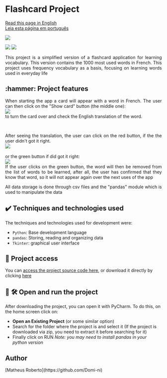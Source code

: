<h1 align="justify"> Flashcard Project </h1>

[Read this page in English](https://github.com/Domi-ni/flash_card_project/tree/main#readme)
<br>
[Leia esta página em português](https://github.com/Domi-ni/flash_card_project/blob/main/README-pt.md)
<br>

<p align="justify">
  <img loading="lazy" src="https://github.com/Domi-ni/flash_card_project/assets/112003358/93cf47f7-66e7-453a-bda0-233bebd0d80d"/>


<p align="justify">
  <img loading="lazy" src="https://img.shields.io/badge/License-MIT-green"/>
  <img loading="lazy" src="https://img.shields.io/badge/Status-Concluded-blue"/>
</p>

<p align="justify">This project is a simplified version of a flashcard application for learning vocabulary. This version contains the 1000 most used words in French.
  This project uses frequency vocabulary as a basis, focusing on learning words used in everyday life</p>


<h2 align="justify">:hammer: Project features </h2>

<p align="justify">
  When starting the app a card will appear with a word in French. The user can then click on the "Show card" button (the middle one): 
  <br>
  <img loading="lazy" src="https://github.com/Domi-ni/flash_card_project/assets/112003358/539c8ba1-9db8-4fda-b99e-f48e51fb1ebb"/> 
  <br>
  to turn the card over and check the English translation of the word.
</p>
<br>
<p align="justify">
  After seeing the translation, the user can click on the red button, if the the user didn't got it right.
  <br>
  <img loading="lazy" src="https://github.com/Domi-ni/flash_card_project/assets/112003358/cf98bc09-a781-4c8c-aeaf-e1423eff6702"/> 
  <br><br>
  or the green button if did got it right:
  <br>
  <img loading="lazy" src="https://github.com/Domi-ni/flash_card_project/assets/112003358/ea5ef994-bbe6-4508-bec2-b7d720c9e948"/> 
  <br>
  If the user clicks on the green button, the word will then be removed from the list of words to be learned, after all, the user has confirmed that they know that word, so it will not appear again over the next uses of the app
</p>


<p align="justify">
  All data storage is done through csv files and the "pandas" module which is used to manipulate the data
  <br>
</p>

<h2 align="justify">✔️ Techniques and technologies used</h2>
The techniques and technologies used for development were:

- `Python`: Base development language
- `pandas`: Storing, reading and organizing data
- `Tkinter`: graphical user interface

<h2 align="justify">📁 Project access</h2>

You can [access the project source code here](https://github.com/Domi-ni/flash_card_project/tree/main), or download it directly by clicking [here](https://github.com/Domi-ni/flash_card_project/files/13909413/flash_card_project-main.zip)

<h2 align="justify">📁 🛠️ Open and run the project</h2>

After downloading the project, you can open it with PyCharm. To do this, on the home screen click on:

- **Open an Existing Project** (or some similar option)
- Search for the folder where the project is and select it (If the project is downloaded via zip, you need to extract it before searching for it)
- Finally click on RUN
_Note: you may need to install pandas in your python version_


<h2 align="justify">Author</h2>
[Matheus Roberto](https://github.com/Domi-ni)
